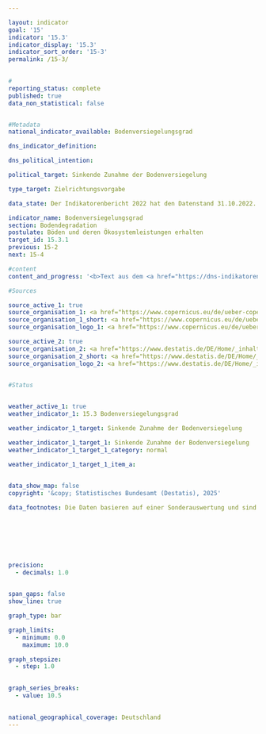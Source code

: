 ```yaml
---

layout: indicator        
goal: '15'        
indicator: '15.3'        
indicator_display: '15.3'        
indicator_sort_order: '15-3'        
permalink: /15-3/        
        

#
reporting_status: complete        
published: true        
data_non_statistical: false        


#Metadata        
national_indicator_available: Bodenversiegelungsgrad        

dns_indicator_definition:         

dns_political_intention:         

political_target: Sinkende Zunahme der Bodenversiegelung        

type_target: Zielrichtungsvorgabe        

data_state: Der Indikatorenbericht 2022 hat den Datenstand 31.10.2022. Die Daten auf dieser Plattform werden regelmäßig aktualisiert, sodass online aktuellere Daten verfügbar sein können als im <a href="https://dns-indikatoren.de/assets/Publikationen/Indikatorenberichte/2022.pdf">Indikatorenbericht 2022</a> veröffentlicht.        

indicator_name: Bodenversiegelungsgrad        
section: Bodendegradation        
postulate: Böden und deren Ökosystemleistungen erhalten        
target_id: 15.3.1        
previous: 15-2        
next: 15-4        

#content         
content_and_progress: '<b>Text aus dem <a href="https://dns-indikatoren.de/assets/Publikationen/Indikatorenberichte/2022.pdf">Indikatorenbericht 2022&nbsp;</a></b><br><br>'                

#Sources        

source_active_1: true
source_organisation_1: <a href="https://www.copernicus.eu/de/ueber-copernicus" target="_blank" onclick="return confirm_alert('X', 'De')">Europäisches Copernikus-Programm</a>
source_organisation_1_short: <a href="https://www.copernicus.eu/de/ueber-copernicus" target="_blank" onclick="return confirm_alert('X', 'De')">Europäisches Copernikus-Programm</a>
source_organisation_logo_1: <a href="https://www.copernicus.eu/de/ueber-copernicus" target="_blank" onclick="return confirm_alert('X', 'De')"><img src="https://dnsTestEnvironment.github.io/dns-indicators/public/OrgImgDe/X.png" alt="Europäisches Copernikus-Programm" title=" Klicken Sie hier um zur Homepage der Organisation Europäisches Copernikus-Programm zu gelangen." style="height:60px; width:148px; border:transparent"/></a>

source_active_2: true
source_organisation_2: <a href="https://www.destatis.de/DE/Home/_inhalt.html" target="_blank">Statistisches Bundesamt</a>
source_organisation_2_short: <a href="https://www.destatis.de/DE/Home/_inhalt.html" target="_blank">Statistisches Bundesamt</a>
source_organisation_logo_2: <a href="https://www.destatis.de/DE/Home/_inhalt.html" target="_blank"><img src="https://dnsTestEnvironment.github.io/dns-indicators/public/OrgImgDe/destatis.png" alt="Statistisches Bundesamt" title=" Klicken Sie hier um zur Homepage der Organisation Statistisches Bundesamt zu gelangen." style="height:60px; width:148px; border:transparent"/></a>
        

#Status        


weather_active_1: true
weather_indicator_1: 15.3 Bodenversiegelungsgrad

weather_indicator_1_target: Sinkende Zunahme der Bodenversiegelung

weather_indicator_1_target_1: Sinkende Zunahme der Bodenversiegelung
weather_indicator_1_target_1_category: normal

weather_indicator_1_target_1_item_a:        
        

data_show_map: false        
copyright: '&copy; Statistisches Bundesamt (Destatis), 2025'        

data_footnotes: Die Daten basieren auf einer Sonderauswertung und sind nicht öffentlich zugänglich.<br>• Zeitreihenbruch wegen verbesserter Kartierung.        

        

        

        

precision: 
  - decimals: 1.0
            

span_gaps: false        
show_line: true        

graph_type: bar                

graph_limits: 
  - minimum: 0.0
    maximum: 10.0        

graph_stepsize: 
  - step: 1.0
            

graph_series_breaks: 
  - value: 10.5
                            

national_geographical_coverage: Deutschland                        
---
```


